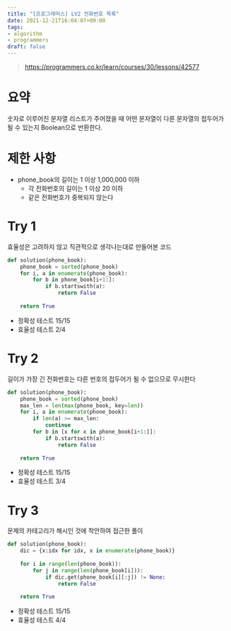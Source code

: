 ```yaml
---
title: "[프로그래머스] LV2 전화번호 목록"
date: 2021-12-21T16:04:07+09:00
tags:
- algorithm
- programmers
draft: false
---
```

> https://programmers.co.kr/learn/courses/30/lessons/42577

# 요약
숫자로 이루어진 문자열 리스트가 주어졌을 때 어떤 문자열이 다른 문자열의 접두어가 될 수 있는지 Boolean으로 반환한다.

# 제한 사항
* phone_book의 길이는 1 이상 1,000,000 이하
    * 각 전화번호의 길이는 1 이상 20 이하
    * 같은 전화번호가 중복되지 않는다

# Try 1
효율성은 고려하지 않고 직관적으로 생각나는대로 만들어본 코드
```python
def solution(phone_book):
    phone_book = sorted(phone_book)
    for i, a in enumerate(phone_book):
        for b in phone_book[i+1:]:
            if b.startswith(a):
                return False
            
    return True
```
* 정확성 테스트 15/15
* 효율성 테스트 2/4

# Try 2
길이가 가장 긴 전화번호는 다른 번호의 접두어가 될 수 없으므로 무시한다
```python
def solution(phone_book):
    phone_book = sorted(phone_book)
    max_len = len(max(phone_book, key=len))
    for i, a in enumerate(phone_book):
        if len(a) >= max_len:
            continue
        for b in [x for x in phone_book[i+1:]]:
            if b.startswith(a):
                return False
            
    return True
```
* 정확성 테스트 15/15
* 효율성 테스트 3/4


# Try 3
문제의 카테고리가 해시인 것에 착안하여 접근한 풀이
```python
def solution(phone_book):
    dic = {x:idx for idx, x in enumerate(phone_book)}
    
    for i in range(len(phone_book)):
        for j in range(len(phone_book[i])):
            if dic.get(phone_book[i][:j]) != None:
                return False
            
    return True
```
* 정확성 테스트 15/15
* 효율성 테스트 4/4